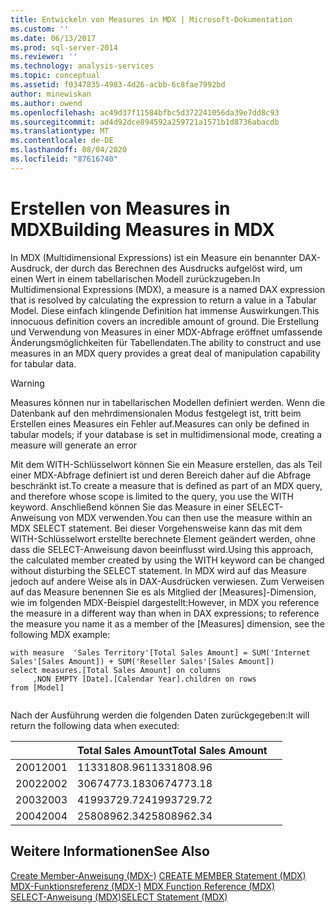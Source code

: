 ```yaml
---
title: Entwickeln von Measures in MDX | Microsoft-Dokumentation
ms.custom: ''
ms.date: 06/13/2017
ms.prod: sql-server-2014
ms.reviewer: ''
ms.technology: analysis-services
ms.topic: conceptual
ms.assetid: f0347835-4983-4d26-acbb-6c8fae7992bd
author: minewiskan
ms.author: owend
ms.openlocfilehash: ac49d37f11584bfbc5d372241056da39e7dd8c93
ms.sourcegitcommit: ad4d92dce894592a259721a1571b1d8736abacdb
ms.translationtype: MT
ms.contentlocale: de-DE
ms.lasthandoff: 08/04/2020
ms.locfileid: "87616740"
---
```

# <a name="building-measures-in-mdx"></a><span data-ttu-id="a16a7-102">Erstellen von Measures in MDX</span><span class="sxs-lookup"><span data-stu-id="a16a7-102">Building Measures in MDX</span></span>
  <span data-ttu-id="a16a7-103">In MDX (Multidimensional Expressions) ist ein Measure ein benannter DAX-Ausdruck, der durch das Berechnen des Ausdrucks aufgelöst wird, um einen Wert in einem tabellarischen Modell zurückzugeben.</span><span class="sxs-lookup"><span data-stu-id="a16a7-103">In Multidimensional Expressions (MDX), a measure is a named DAX expression that is resolved by calculating the expression to return a value in a Tabular Model.</span></span> <span data-ttu-id="a16a7-104">Diese einfach klingende Definition hat immense Auswirkungen.</span><span class="sxs-lookup"><span data-stu-id="a16a7-104">This innocuous definition covers an incredible amount of ground.</span></span> <span data-ttu-id="a16a7-105">Die Erstellung und Verwendung von Measures in einer MDX-Abfrage eröffnet umfassende Änderungsmöglichkeiten für Tabellendaten.</span><span class="sxs-lookup"><span data-stu-id="a16a7-105">The ability to construct and use measures in an MDX query provides a great deal of manipulation capability for tabular data.</span></span>  
  
> [!WARNING]  
>  <span data-ttu-id="a16a7-106">Measures können nur in tabellarischen Modellen definiert werden. Wenn die Datenbank auf den mehrdimensionalen Modus festgelegt ist, tritt beim Erstellen eines Measures ein Fehler auf.</span><span class="sxs-lookup"><span data-stu-id="a16a7-106">Measures can only be defined in tabular models; if your database is set in multidimensional mode, creating a measure will generate an error</span></span>  
  
 <span data-ttu-id="a16a7-107">Mit dem WITH-Schlüsselwort können Sie ein Measure erstellen, das als Teil einer MDX-Abfrage definiert ist und deren Bereich daher auf die Abfrage beschränkt ist.</span><span class="sxs-lookup"><span data-stu-id="a16a7-107">To create a measure that is defined as part of an MDX query, and therefore whose scope is limited to the query, you use the WITH keyword.</span></span> <span data-ttu-id="a16a7-108">Anschließend können Sie das Measure in einer SELECT-Anweisung von MDX verwenden.</span><span class="sxs-lookup"><span data-stu-id="a16a7-108">You can then use the measure within an MDX SELECT statement.</span></span> <span data-ttu-id="a16a7-109">Bei dieser Vorgehensweise kann das mit dem WITH-Schlüsselwort erstellte berechnete Element geändert werden, ohne dass die SELECT-Anweisung davon beeinflusst wird.</span><span class="sxs-lookup"><span data-stu-id="a16a7-109">Using this approach, the calculated member created by using the WITH keyword can be changed without disturbing the SELECT statement.</span></span> <span data-ttu-id="a16a7-110">In MDX wird auf das Measure jedoch auf andere Weise als in DAX-Ausdrücken verwiesen. Zum Verweisen auf das Measure benennen Sie es als Mitglied der [Measures]-Dimension, wie im folgenden MDX-Beispiel dargestellt:</span><span class="sxs-lookup"><span data-stu-id="a16a7-110">However, in MDX you reference the measure in a different way than when in DAX expressions; to reference the measure you name it as a member of the [Measures] dimension, see the following MDX example:</span></span>  
  
```  
with measure  'Sales Territory'[Total Sales Amount] = SUM('Internet Sales'[Sales Amount]) + SUM('Reseller Sales'[Sales Amount])  
select measures.[Total Sales Amount] on columns  
     ,NON EMPTY [Date].[Calendar Year].children on rows  
from [Model]  
  
```  
  
 <span data-ttu-id="a16a7-111">Nach der Ausführung werden die folgenden Daten zurückgegeben:</span><span class="sxs-lookup"><span data-stu-id="a16a7-111">It will return the following data when executed:</span></span>  
  
||<span data-ttu-id="a16a7-112">Total Sales Amount</span><span class="sxs-lookup"><span data-stu-id="a16a7-112">Total Sales Amount</span></span>||  
|-|------------------------|-|  
|<span data-ttu-id="a16a7-113">2001</span><span class="sxs-lookup"><span data-stu-id="a16a7-113">2001</span></span>|<span data-ttu-id="a16a7-114">11331808.96</span><span class="sxs-lookup"><span data-stu-id="a16a7-114">11331808.96</span></span>||  
|<span data-ttu-id="a16a7-115">2002</span><span class="sxs-lookup"><span data-stu-id="a16a7-115">2002</span></span>|<span data-ttu-id="a16a7-116">30674773.18</span><span class="sxs-lookup"><span data-stu-id="a16a7-116">30674773.18</span></span>||  
|<span data-ttu-id="a16a7-117">2003</span><span class="sxs-lookup"><span data-stu-id="a16a7-117">2003</span></span>|<span data-ttu-id="a16a7-118">41993729.72</span><span class="sxs-lookup"><span data-stu-id="a16a7-118">41993729.72</span></span>||  
|<span data-ttu-id="a16a7-119">2004</span><span class="sxs-lookup"><span data-stu-id="a16a7-119">2004</span></span>|<span data-ttu-id="a16a7-120">25808962.34</span><span class="sxs-lookup"><span data-stu-id="a16a7-120">25808962.34</span></span>||  
  
## <a name="see-also"></a><span data-ttu-id="a16a7-121">Weitere Informationen</span><span class="sxs-lookup"><span data-stu-id="a16a7-121">See Also</span></span>  
 <span data-ttu-id="a16a7-122">[Create Member-Anweisung &#40;MDX-&#41;](/sql/mdx/mdx-data-definition-create-member) </span><span class="sxs-lookup"><span data-stu-id="a16a7-122">[CREATE MEMBER Statement &#40;MDX&#41;](/sql/mdx/mdx-data-definition-create-member) </span></span>  
 <span data-ttu-id="a16a7-123">[MDX-Funktionsreferenz &#40;MDX-&#41;](/sql/mdx/mdx-function-reference-mdx) </span><span class="sxs-lookup"><span data-stu-id="a16a7-123">[MDX Function Reference &#40;MDX&#41;](/sql/mdx/mdx-function-reference-mdx) </span></span>  
 [<span data-ttu-id="a16a7-124">SELECT-Anweisung &#40;MDX&#41;</span><span class="sxs-lookup"><span data-stu-id="a16a7-124">SELECT Statement &#40;MDX&#41;</span></span>](/sql/mdx/mdx-data-manipulation-select)  
  
  
